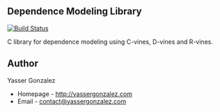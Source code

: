 Dependence Modeling Library
---------------------------

[![Build Status](https://travis-ci.org/yasserglez/dml.svg?branch=master)](https://travis-ci.org/yasserglez/dml)

C library for dependence modeling using C-vines, D-vines and R-vines.

Author
------

Yasser Gonzalez
* Homepage - http://yassergonzalez.com
* Email - contact@yassergonzalez.com
